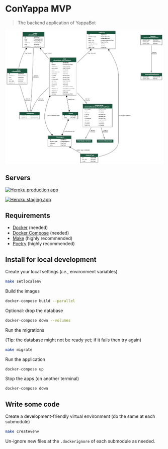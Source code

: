 # ConYappa MVP

> The backend application of YappaBot

![ER Diagram](docs/er_diagram.png "ER Diagram")

## Servers

[![Heroku production app](https://img.shields.io/website?label=conyappa-mvp@production<stable>&logo=heroku&url=https://conyappa.cl)](https://conyappa.cl)

[![Heroku staging app](https://img.shields.io/website?label=conyappa-mvp@staging<master>&logo=heroku&url=https://staging.conyappa.cl)](https://staging.conyappa.cl)

## Requirements

- [Docker](https://www.docker.com/) (needed)
- [Docker Compose](https://docs.docker.com/compose/) (needed)
- [Make](https://en.wikipedia.org/wiki/Make_(software)) (highly recommended)
- [Poetry](https://python-poetry.org/docs/) (highly recommended)

## Install for local development

Create your local settings (_i.e._, environment variables)

```bash
make setlocalenv
```

Build the images

```bash
docker-compose build --parallel
```

Optional: drop the database

```bash
docker-compose down --volumes
```

Run the migrations

(Tip: the database might not be ready yet; if it fails then try again)

```bash
make migrate
```

Run the application

```bash
docker-compose up
```

Stop the apps (on another terminal)

```bash
docker-compose down
```

## Write some code

Create a development-friendly virtual environment (do the same at each submodule)

```bash
make createvenv
```

Un-ignore new files at the `.dockerignore` of each submodule as needed.

